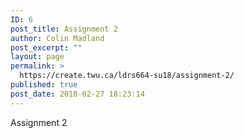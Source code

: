 ```yaml
---
ID: 6
post_title: Assignment 2
author: Colin Madland
post_excerpt: ""
layout: page
permalink: >
  https://create.twu.ca/ldrs664-su18/assignment-2/
published: true
post_date: 2018-02-27 18:23:14
---
```

Assignment 2